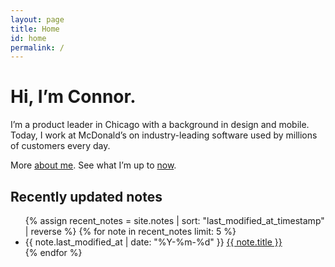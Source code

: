 ```yaml
---
layout: page
title: Home
id: home
permalink: /
---
```


# Hi, I’m Connor.

I’m a product leader in Chicago with a background in design and mobile. Today, I work at McDonald’s on industry-leading software used by millions of customers every day.

More <a class="internal-link" href="/about">about me</a>. See what I’m up to <a class="internal-link" href="/now">now</a>.

## Recently updated notes

<ul>
  {% assign recent_notes = site.notes | sort: "last_modified_at_timestamp" | reverse %}
  {% for note in recent_notes limit: 5 %}
    <li>
      {{ note.last_modified_at | date: "%Y-%m-%d" }} <a class="internal-link" href="{{ site.baseurl }}{{ note.url }}">{{ note.title }}</a>
    </li>
  {% endfor %}
</ul>
